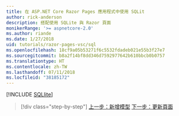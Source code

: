 ```yaml
---
title: 在 ASP.NET Core Razor Pages 應用程式中使用 SQLit
author: rick-anderson
description: 搭配使用 SQLite 與 Razor 頁面
monikerRange: '>= aspnetcore-2.0'
ms.author: riande
ms.date: 1/27/2018
uid: tutorials/razor-pages-vsc/sql
ms.openlocfilehash: 18cf9a05b53271f6c5532fdadeb021e55b3f27e7
ms.sourcegitcommit: b8a2f14bf8dd346d7592977642b610bbcb0b0757
ms.translationtype: HT
ms.contentlocale: zh-TW
ms.lasthandoff: 07/11/2018
ms.locfileid: "38185172"
---
```

[!INCLUDE [SQLlite](../../includes/RP/sql.md)]

> [!div class="step-by-step"]
> [上一步：新增模型](xref:tutorials/razor-pages-vsc/model)
> [下一步：更新頁面](xref:tutorials/razor-pages-vsc/da1)
